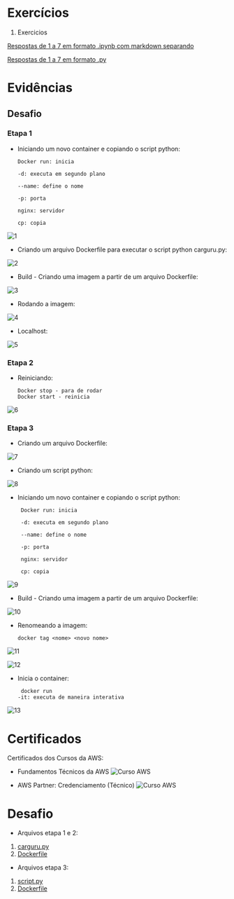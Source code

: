 # Exercícios


1. Exercicios

[Respostas de 1 a 7 em formato .ipynb com markdown separando](exercicios/exercicios.ipynb)

[Respostas de 1 a 7 em formato .py](exercicios/exerciciospy.py)


# Evidências

## Desafio 

### Etapa 1

 - Iniciando um novo container e copiando o script python:
 
       Docker run: inicia

       -d: executa em segundo plano

       --name: define o nome

       -p: porta

       nginx: servidor

       cp: copia 

      

![1](evidencias/1_etapa/1_criandocontainer.png)


- Criando um arquivo Dockerfile para executar o script python carguru.py:

![2](evidencias/1_etapa/2_dockerfile.png)


- Build - Criando uma imagem a partir de um arquivo Dockerfile:

![3](evidencias/1_etapa/3_build.png)


- Rodando a imagem:

![4](evidencias/1_etapa/4_rodandoimagem.png)


- Localhost:

![5](evidencias/1_etapa/5_localhost.png)



### Etapa 2


- Reiniciando:
  
      Docker stop - para de rodar
      Docker start - reinicia 

![6](evidencias/2_etapa/5_reiniciando.png)



### Etapa 3


- Criando um arquivo Dockerfile:


![7](evidencias/3_etapa/1_dockerfile.png)


- Criando um script python:


![8](evidencias/3_etapa/2_script.png)


- Iniciando um novo container e copiando o script python:
 
       Docker run: inicia

       -d: executa em segundo plano

       --name: define o nome

       -p: porta

       nginx: servidor

       cp: copia 


![9](evidencias/3_etapa/3_container.png)


- Build - Criando uma imagem a partir de um arquivo Dockerfile:


![10](evidencias/3_etapa/4_build.png)


- Renomeando a imagem:
 
      docker tag <nome> <novo nome>


![11](evidencias/3_etapa/5_renomeando.png)


![12](evidencias/3_etapa/6_renomeando.png)


- Inicia o container:
       
       docker run
      -it: executa de maneira interativa


![13](evidencias/3_etapa/7_rodando.png)





# Certificados


Certificados dos Cursos da AWS:

- Fundamentos Técnicos da AWS
![Curso AWS](certificados/aws_1.png)

- AWS Partner: Credenciamento (Técnico)
![Curso AWS](certificados/aws_2.png)



# Desafio

- Arquivos etapa 1 e 2: 
1. [carguru.py](Desafio/parte_1/carguru.py)
2. [Dockerfile](Desafio/parte_1/Dockerfile)

- Arquivos etapa 3:

1. [script.py](Desafio/parte_2/script.py)
2. [Dockerfile](Desafio/parte_2/Dockerfile)
